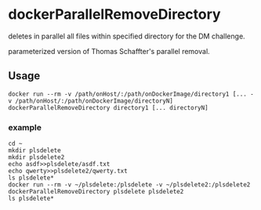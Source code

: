 # dockerParallelRemoveDirectory
deletes in parallel all files within specified directory for the DM challenge.

parameterized version of Thomas Schaffter's parallel removal.

## Usage
~~~~
docker run --rm -v /path/onHost/:/path/onDockerImage/directory1 [... -v /path/onHost/:/path/onDockerImage/directoryN] dockerParallelRemoveDirectory directory1 [... directoryN]
~~~~
### example
~~~~
cd ~
mkdir plsdelete
mkdir plsdelete2
echo asdf>>plsdelete/asdf.txt
echo qwerty>>plsdelete2/qwerty.txt
ls plsdelete*
docker run --rm -v ~/plsdelete:/plsdelete -v ~/plsdelete2:/plsdelete2 dockerParallelRemoveDirectory plsdelete plsdelete2
ls plsdelete*
~~~~

